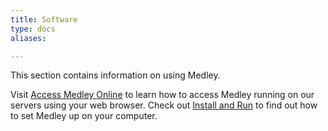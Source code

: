 ```yaml
---
title: Software
type: docs
aliases:

---
```

This section contains information on using Medley.

Visit [Access Medley Online](access-online) to learn how to access Medley running on our servers using your web browser.
Check out [Install and Run](install-and-run) to find out how to set Medley up on your computer.


